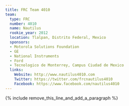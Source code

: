 ```yaml
---
title: FRC Team 4010
team:
  type: FRC
  number: 4010
  name: Nautilus
  rookie_year: 2012
  location: Tlalpan, Distrito Federal, Mexico
  sponsors:
  - Motorola Solutions Foundation
  - GE
  - National Instruments
  - Ford
  - Tecnologico de Monterrey, Campus Ciudad de Mexico
  links:
    Website: http://www.nautilus4010.com
    Twitter: https://twitter.com/frcnautilus4010
    Facebook: https://www.facebook.com/nautilus4010
---
```


{% include remove_this_line_and_add_a_paragraph %}